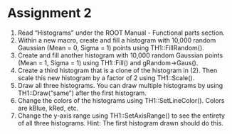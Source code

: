 # Assignment 2
1. Read “Histograms” under the ROOT Manual - Functional parts section.
2. Within a new macro, create and fill a histogram with 10,000 random Gaussian (Mean = 0, Sigma = 1) points using TH1::FillRandom().
3. Create and fill another histogram with 10,000 random Gaussian points (Mean = 1, Sigma = 1) using TH1::Fill() and gRandom->Gaus().
4. Create a third histogram that is a clone of the histogram in (2). Then scale this new histogram by a factor of 2 using TH1::Scale().
5. Draw all three histograms. You can draw multiple histograms by using TH1::Draw(“same”) after the first histogram.
6. Change the colors of the histograms using TH1::SetLineColor(). Colors are kBlue, kRed, etc.
7. Change the y-axis range using TH1::SetAxisRange() to see the entirety of all three histograms. Hint: The first histogram drawn should do this.

